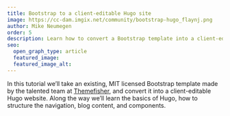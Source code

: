 ```yaml
---
title: Bootstrap to a client-editable Hugo site
image: https://cc-dam.imgix.net/community/bootstrap-hugo_flaynj.png
author: Mike Neumegen
order: 5
description: Learn how to convert a Bootstrap template into a client-editable Hugo website.
seo:
  open_graph_type: article
  featured_image:
  featured_image_alt:
---
```


In this tutorial we’ll take an existing, MIT licensed Bootstrap template made by the talented team at [Themefisher](https://themefisher.com/), and convert it into a client-editable Hugo website. Along the way we’ll learn the basics of Hugo, how to structure the navigation, blog content, and components.
